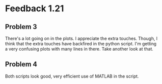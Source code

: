 # Feedback 1.21

## Problem 3
There's a lot going on in the plots. I appreciate the extra touches. Though, I think that the extra touches have backfired in the python script. I'm getting a very confusing plots with many lines in there. Take another look at that.
## Problem 4
Both scripts look good, very efficient use of MATLAB in the script.

